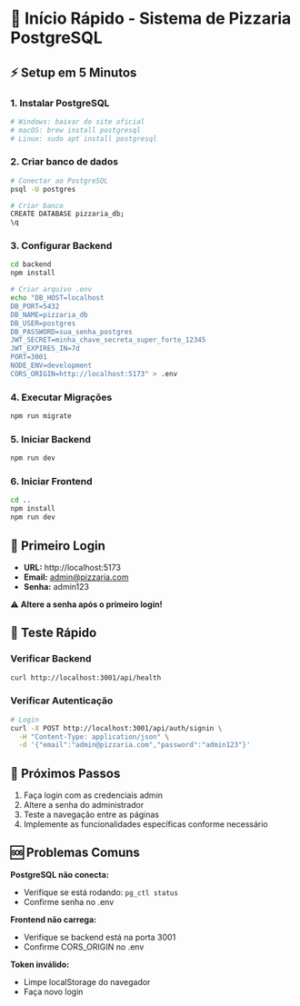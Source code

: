 # 🚀 Início Rápido - Sistema de Pizzaria PostgreSQL

## ⚡ Setup em 5 Minutos

### 1. Instalar PostgreSQL
```bash
# Windows: baixar do site oficial
# macOS: brew install postgresql
# Linux: sudo apt install postgresql
```

### 2. Criar banco de dados
```bash
# Conectar ao PostgreSQL
psql -U postgres

# Criar banco
CREATE DATABASE pizzaria_db;
\q
```

### 3. Configurar Backend
```bash
cd backend
npm install

# Criar arquivo .env
echo "DB_HOST=localhost
DB_PORT=5432
DB_NAME=pizzaria_db
DB_USER=postgres
DB_PASSWORD=sua_senha_postgres
JWT_SECRET=minha_chave_secreta_super_forte_12345
JWT_EXPIRES_IN=7d
PORT=3001
NODE_ENV=development
CORS_ORIGIN=http://localhost:5173" > .env
```

### 4. Executar Migrações
```bash
npm run migrate
```

### 5. Iniciar Backend
```bash
npm run dev
```

### 6. Iniciar Frontend
```bash
cd ..
npm install
npm run dev
```

## 🎯 Primeiro Login

- **URL:** http://localhost:5173
- **Email:** admin@pizzaria.com
- **Senha:** admin123

⚠️ **Altere a senha após o primeiro login!**

## 🔧 Teste Rápido

### Verificar Backend
```bash
curl http://localhost:3001/api/health
```

### Verificar Autenticação
```bash
# Login
curl -X POST http://localhost:3001/api/auth/signin \
  -H "Content-Type: application/json" \
  -d '{"email":"admin@pizzaria.com","password":"admin123"}'
```

## 📝 Próximos Passos

1. Faça login com as credenciais admin
2. Altere a senha do administrador
3. Teste a navegação entre as páginas
4. Implemente as funcionalidades específicas conforme necessário

## 🆘 Problemas Comuns

**PostgreSQL não conecta:**
- Verifique se está rodando: `pg_ctl status`
- Confirme senha no .env

**Frontend não carrega:**
- Verifique se backend está na porta 3001
- Confirme CORS_ORIGIN no .env

**Token inválido:**
- Limpe localStorage do navegador
- Faça novo login 